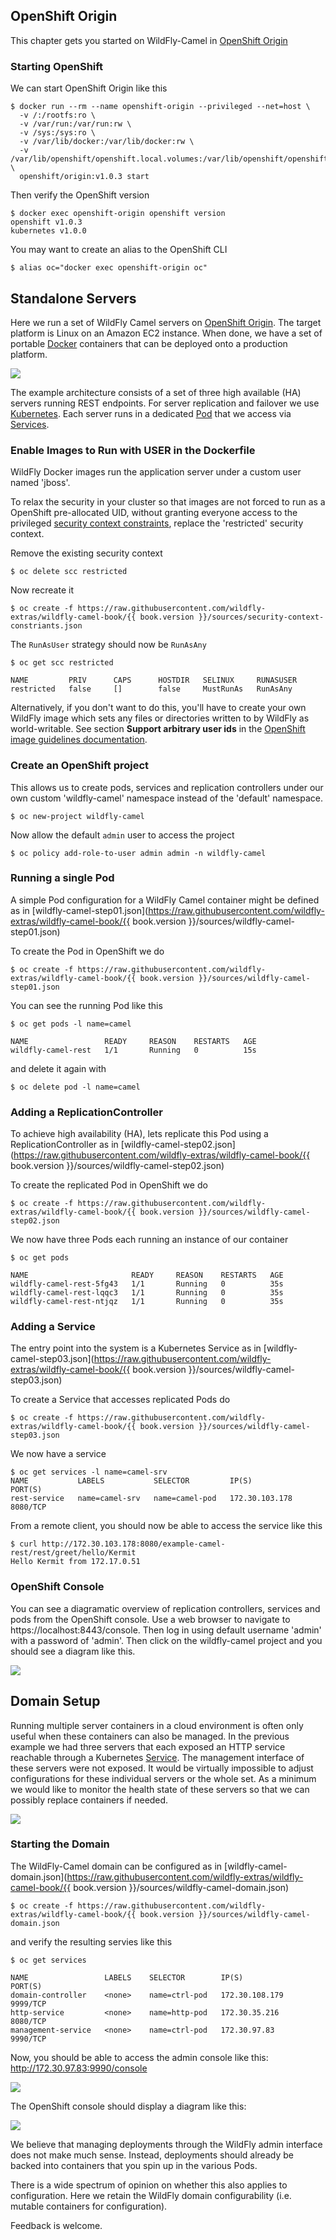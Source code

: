 ## OpenShift Origin

This chapter gets you started on WildFly-Camel in [OpenShift Origin](https://github.com/openshift/origin)  


### Starting OpenShift

We can start OpenShift Origin like this

```
$ docker run --rm --name openshift-origin --privileged --net=host \
  -v /:/rootfs:ro \
  -v /var/run:/var/run:rw \
  -v /sys:/sys:ro \
  -v /var/lib/docker:/var/lib/docker:rw \
  -v /var/lib/openshift/openshift.local.volumes:/var/lib/openshift/openshift.local.volumes \
  openshift/origin:v1.0.3 start
```

Then verify the OpenShift version

```
$ docker exec openshift-origin openshift version
openshift v1.0.3
kubernetes v1.0.0
```

You may want to create an alias to the OpenShift CLI

```
$ alias oc="docker exec openshift-origin oc"
```

## Standalone Servers

Here we run a set of WildFly Camel servers on [OpenShift Origin](https://github.com/openshift/origin). The target platform is Linux on an Amazon EC2 instance. When done, we have a set of portable [Docker](https://www.docker.io/) containers that can be deployed onto a production platform.

![](../images/example-rest-design.png)

The example architecture consists of a set of three high available (HA) servers running REST endpoints. For server replication and failover we use [Kubernetes](http://kubernetes.io). Each server runs in a dedicated [Pod](https://github.com/GoogleCloudPlatform/kubernetes/blob/v1.0.0/docs/pods.md) that we access via [Services](https://github.com/GoogleCloudPlatform/kubernetes/blob/v1.0.0/docs/services.md).

### Enable Images to Run with USER in the Dockerfile

WildFly Docker images run the application server under a custom user named 'jboss'.

To relax the security in your cluster so that images are not forced to run as a OpenShift pre-allocated UID, without granting everyone access to the privileged [security context constraints](https://docs.openshift.org/latest/admin_guide/manage_scc.html),
replace the 'restricted' security context.

Remove the existing security context

```
$ oc delete scc restricted
```

Now recreate it

<pre><code>$ oc create -f https://raw.githubusercontent.com/wildfly-extras/wildfly-camel-book/{{ book.version }}/sources/security-context-constriants.json</code></pre>

The `RunAsUser` strategy should now be `RunAsAny`

```
$ oc get scc restricted

NAME         PRIV      CAPS      HOSTDIR   SELINUX     RUNASUSER
restricted   false     []        false     MustRunAs   RunAsAny
```

Alternatively, if you don't want to do this, you'll have to create your own WildFly image which sets any files or directories written to by WildFly as world-writable.
See section **Support arbitrary user ids** in the [OpenShift image guidelines documentation](https://docs.openshift.org/latest/creating_images/guidelines.html).


### Create an OpenShift project

This allows us to create pods, services and replication controllers under our own custom 'wildfly-camel' namespace instead of the 'default' namespace.

```
$ oc new-project wildfly-camel
```

Now allow the default `admin` user to access the project

```
$ oc policy add-role-to-user admin admin -n wildfly-camel
```

### Running a single Pod

A simple Pod configuration for a WildFly Camel container might be defined as in [wildfly-camel-step01.json](https://raw.githubusercontent.com/wildfly-extras/wildfly-camel-book/{{ book.version }}/sources/wildfly-camel-step01.json)

To create the Pod in OpenShift we do

<pre><code>$ oc create -f https://raw.githubusercontent.com/wildfly-extras/wildfly-camel-book/{{ book.version }}/sources/wildfly-camel-step01.json</pre></code>

You can see the running Pod like this

```
$ oc get pods -l name=camel

NAME                 READY     REASON    RESTARTS   AGE
wildfly-camel-rest   1/1       Running   0          15s
```

and delete it again with

```
$ oc delete pod -l name=camel
```

### Adding a ReplicationController

To achieve high availability (HA), lets replicate this Pod using a ReplicationController as in [wildfly-camel-step02.json](https://raw.githubusercontent.com/wildfly-extras/wildfly-camel-book/{{ book.version }}/sources/wildfly-camel-step02.json)

To create the replicated Pod in OpenShift we do

<pre><code>$ oc create -f https://raw.githubusercontent.com/wildfly-extras/wildfly-camel-book/{{ book.version }}/sources/wildfly-camel-step02.json</pre></code>

We now have three Pods each running an instance of our container

```
$ oc get pods

NAME                       READY     REASON    RESTARTS   AGE
wildfly-camel-rest-5fg43   1/1       Running   0          35s
wildfly-camel-rest-lqqc3   1/1       Running   0          35s
wildfly-camel-rest-ntjqz   1/1       Running   0          35s
```

### Adding a Service

The entry point into the system is a Kubernetes Service as in [wildfly-camel-step03.json](https://raw.githubusercontent.com/wildfly-extras/wildfly-camel-book/{{ book.version }}/sources/wildfly-camel-step03.json)

To create a Service that accesses replicated Pods do

<pre><code>$ oc create -f https://raw.githubusercontent.com/wildfly-extras/wildfly-camel-book/{{ book.version }}/sources/wildfly-camel-step03.json</pre></code>

We now have a service

```
$ oc get services -l name=camel-srv
NAME           LABELS           SELECTOR         IP(S)            PORT(S)
rest-service   name=camel-srv   name=camel-pod   172.30.103.178   8080/TCP
```

From a remote client, you should now be able to access the service like this

```
$ curl http://172.30.103.178:8080/example-camel-rest/rest/greet/hello/Kermit
Hello Kermit from 172.17.0.51
```

### OpenShift Console

You can see a diagramatic overview of replication controllers, services and pods from the OpenShift console. Use a web browser
to navigate to https://localhost:8443/console. Then log in using default username 'admin' with a password of 'admin'. Then click on
the wildfly-camel project and you should see a diagram like this.

![](../images/openshift-console-standalone.png)

## Domain Setup

Running multiple server containers in a cloud environment is often only useful when these containers can also be managed. In the previous example we had three servers that each exposed an HTTP service reachable through a Kubernetes [Service](https://github.com/GoogleCloudPlatform/kubernetes/blob/v1.0.0/docs/services.md). The management interface of these servers were not exposed. It would be virtually impossible to adjust configurations for these individual servers or the whole set. As a minimum we would like to monitor the health state of these servers so that we can possibly replace containers if needed.

![](../images/example-domain-design.png)


### Starting the Domain

The WildFly-Camel domain can be configured as in [wildfly-camel-domain.json](https://raw.githubusercontent.com/wildfly-extras/wildfly-camel-book/{{ book.version }}/sources/wildfly-camel-domain.json)

<pre><code>$ oc create -f https://raw.githubusercontent.com/wildfly-extras/wildfly-camel-book/{{ book.version }}/sources/wildfly-camel-domain.json</pre></code>

and verify the resulting servies like this
```
$ oc get services

NAME                 LABELS    SELECTOR        IP(S)            PORT(S)
domain-controller    <none>    name=ctrl-pod   172.30.108.179   9999/TCP
http-service         <none>    name=http-pod   172.30.35.216    8080/TCP
management-service   <none>    name=ctrl-pod   172.30.97.83     9990/TCP
```
Now, you should be able to access the admin console like this: http://172.30.97.83:9990/console

![](../images/console-domain.png)

The OpenShift console should display a diagram like this:

![](../images/openshift-console-domain.png)

We believe that managing deployments through the WildFly admin interface does not make much sense. Instead, deployments should already be backed into containers that you spin up in the various Pods.

There is a wide spectrum of opinion on whether this also applies to configuration. Here we retain the WildFly domain configurability (i.e. mutable containers for configuration).

Feedback is welcome.
